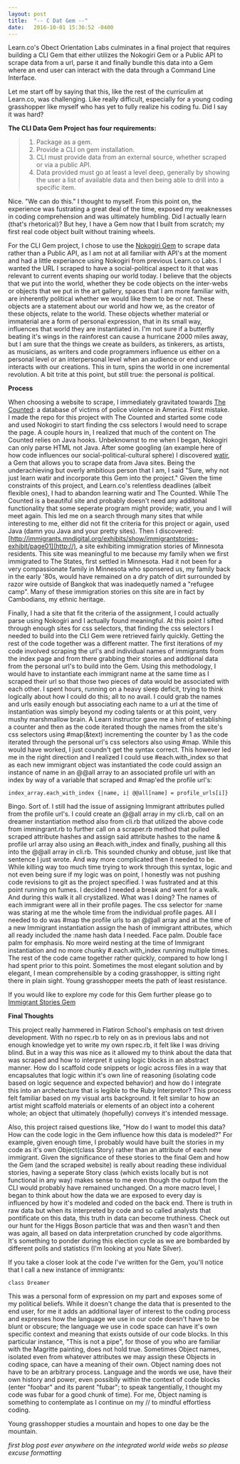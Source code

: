 ```yaml
---
layout: post
title:  "-- C Dat Gem --"
date:   2016-10-01 15:36:52 -0400
---
```



Learn.co's Obect Orientation Labs culminates in a final project that requires building a CLI Gem that either utilizes the Nokogiri Gem or a Public API to scrape data from a url, parse it and finally bundle this data into a Gem where an end user can interact with the data through a Command Line Interface.  

Let me start off by saying that this, like the rest of the curriculim at Learn.co, was challenging.  Like really difficult, especially for a young coding grasshopper like myself who has yet to fully realize his coding fu.  Did I say it was hard?

**The CLI Data Gem Project has four requirements:**

> 1. Package as a gem.
> 2. Provide a CLI on gem installation.
> 3. CLI must provide data from an external source, whether scraped or via a public API.
> 4. Data provided must go at least a level deep, generally by showing the user a list of available data and then being able to drill into a specific item.

Nice.  "We can do this." I thought to myself.  From this point on, the experience was fustrating a great deal of the time, exposed my weaknesses in coding comprehension and was ultimately humbling.  Did I actually learn (that's rhetorical)?  But hey, I have a Gem now that I built from scratch; my first real code object built without training wheels.  

For the CLI Gem project, I chose to use the [Nokogiri Gem](https://rubygems.org/gems/nokogiri/versions/1.6.8http://) to scrape data rather than a Public API, as I am not at all familiar with API's at the moment and had a little experiance using Nokogiri from previous Learn.co Labs.  I wanted the URL I scraped to have a social-political aspect to it that was relevant to current events shaping our world today.  I believe that the objects that we put into the world, whether they be code objects on the inter-webs or objects that we put in the art gallery, spaces that I am more familiar with, are inherently political whether we  would like them to be or not.  These objects are a statement about our world and how we, as the creator of these objects, relate to the world.  These objects whether material or immaterial are a form of personal expression, that in its small way, influences that world they are instantiated in.  I'm not sure if a butterfly beating it's wings in the rainforest can cause a hurricane 2000 miles away, but I am sure that the things we create as builders, as tinkerers, as artists, as musicians, as writers and code programmers influence us either on a personal level or an interpersonal level when an audience or end user interacts with our creations.  This in turn, spins the world in one incremental revolution.  A bit trite at this point, but still true: the personal *is* political.

**Process**

When choosing a website to scrape, I immediately gravitated towards [The Counted](https://www.theguardian.com/us-news/ng-interactive/2015/jun/01/the-counted-police-killings-us-databasehttp://): a database of victims of police violence in America.  First mistake.  I made the repo for this project with The Counted and started some code and used Nokogiri to start finding the css selectors I would need to scrape the page.  A couple hours in, I realized that much of the content on The Counted relies on Java hooks.  Unbeknownst to me when I began, Nokogiri can only parse HTML not Java.  After some googling (an example here of how code influences our social-political-cultural sphere) I discovered  [watir](https://rubygems.org/gems/watir/versions/5.0.0http://), a Gem that allows you to scrape data from Java sites.  Being the underachieving but overly ambitious person that I am, I said "Sure, why not just learn watir and incorporate this Gem into the project."  Given the time constraints of this project, and Learn.co's relentless deadlines (albeit flexible ones), I had to abandon learning watir and The Counted.  While The Counted is a beautiful site and probably doesn't need any additonal functionality that some seperate program might provide;  watir, you and I will meet again.  This led me on a search through many sites that while interesting to me, either did not fit the criteria for this project or again, used Java (damn you Java and your pretty sites).  Then I discovered: [http://immigrants.mndigital.org/exhibits/show/immigrantstories-exhibit/page01](http://), a site exhibiting immigration stories of Minnesota residents.  This site was meaningful to me because my family when we first immigrated to The States, first settled in Minnesota.  Had it not been for a very compassionate family in Minnesota who sponsered us, my family back in the early '80s, would have remained on a dry patch of dirt surrounded by razor wire outside of Bangkok that was inadequetly named a "refugee camp".  Many of these immigration stories on this site are in fact by Cambodians, my ethnic heritage. 

Finally, I had a site that fit the criteria of the assignment, I could actually parse using Nokogiri and I actually found meaningful.  At this point I sifted through enough sites for css selectors, that finding the css selectors I needed to build into the CLI Gem were retrieved fairly quickly.  Getting the rest of the code together was a different matter.  The first iterations of my code involved scraping the url's and individual names of immigrants from the index page and from there grabbing their stories and addtional data from the personal url's to build into the Gem.  Using this methodology, I would have to instantiate each immigrant name at the same time as I scraped their url so that those two pieces of data would be associated with each other.  I spent hours, running on a heavy sleep deficit, trying to think logically about how I could do this; all to no avail.  I could grab the names and urls easily enough but associating each name to a url at the time of instantiation was simply beyond my coding talents or at this point, very mushy marshmallow brain.  A Learn instructor gave me a hint of establishing a counter and then as the code iterated though the names from the site's css selectors using #map(&text) incrementing the counter by 1 as the code iterated through the personal url's css selectors also using #map.  While this would have worked, I just coundn't get the syntax correct.   This however led me in the right direction and I realized I could use #each.with_index so that as each new immigrant object was instantiated the code could assign an instance of name in an @@all array to an associated profile url with an index by way of a variable that scraped and #map'ed the profile url's:

`index_array.each_with_index {|name, i| @@all[name] = profile_urls[i]}`

Bingo.  Sort of.  I still had the issue of assigning Immigrant attributes pulled from the profile url's.  I could create an @@all array in my cli.rb, call on an dreamer instantiation method also from cli.rb that utilized the above code from immingrant.rb to further call on a scraper.rb method that pulled scraped attribute hashes and assign said attribute hashes to the name & profile url array  also using an #each.with_index and finally, pushing all this into the @@all array in cli.rb.  This sounded chunky and obtuse, just like that sentence I just wrote. And way more complicated then it needed to be. While killing way too much time trying to work through this syntax, logic and not even being sure if my logic was on point, I honestly was not pushing code revisions to git as the project specified.  I was fustrated and at this point running on fumes.  I decided I needed a break and went for a walk.  And during this walk it all crystallized.  What was I doing?  The names of each immigrant were all in their profile pages. The css selector for :name was staring at me the whole time from the individual profile pages.  All I needed to do was #map the profile urls to an @@all array and  at the time of a new Immigrant instantiation assign the hash of immigrant attributes, which all ready included the :name hash data I needed.  Face palm.  Double face palm for emphasis.  No more weird nesting at the time of Immigrant instantiation and no more chunky #.each.with_index running multiple times.  The rest of the code came together rather quickly, compared to how long I had spent prior to this point.  Sometimes the most elegant solution and by elegant, I mean comprehensible by a coding grasshopper, is sitting right there in plain sight.  Young grasshopper meets the path of least resistance.  

If you would like to explore my code for this Gem further please go to [Immigrant Stories Gem](https://github.com/zenglue/immigrant_stories_gem)

**Final Thoughts**

This project really hammered in Flatiron School's emphasis on test driven development.  With no rspec.rb to rely on as in previous labs and not enough knowledge yet to write my own rspec.rb, it felt like I was driving blind.  But in a way this was nice as it allowed my to think about the data that was scraped and how to interpret it using logic blocks in an abstract manner.  How do I scaffold code snippets or logic across files in a way that encapsalutes that logic within it's own line of reasoning (isolating code based on logic sequence and expected behavior) and how do I integrate this into an archetecture that is legible to the Ruby Interpretor?  This process felt familiar based on my visual arts background. It felt similar to how an artist might scaffold materials or elements of an object into a coherent whole; an object that ultimately (hopefully) conveys it's intended message.

Also, this project raised questions like, "How do I want to model this data?  How can the code logic in the Gem influence how this data is modeled?"  For example, given enough time, I probably would have built the stories in my code as it's own Object(class Story) rather than an attribute of each new immigrant.  Given the significance of these stories to the final Gem and how the Gem (and the scraped website) is really about reading these individual stories, having a seperate Story class (which exists locally but is not functional in any way) makes sense to me even though the output from the CLI would probably have remained unchanged.  On a more macro level, I began to think about how the data we are exposed to every day is influenced by how it's modeled and coded on the back end.  There is truth in raw data but when its interpreted by code and so called analysts that pontificate on this data, this truth in data can become truthiness.  Check out our hunt for the Higgs Boson particle that was and then wasn't and then was again, all based on data interpretation crunched by code algorithms.  It's something to ponder during this election cycle as we are bombarded by different polls and statistics (I'm looking at you Nate Silver). 

If you take a closer look at the code I've written for the Gem, you'll notice that I call a new instance of immigrants: 

```
class Dreamer
```

This was a personal form of expression on my part and exposes some of my political beliefs.  While it doesn't change the data that is presented to the end user, for me it adds an additional layer of interest to the coding process and expresses how the language we use in our code doesn't have to be blunt or obscure; the language we use in code space can have it's own specific context and meaning that exists outside of our code blocks.  In this particular instance, "This is not a pipe", for those of you who are familiar with the Magritte painting, does not hold true.  Sometimes Object names, isolated even from whatever attributes we may assign these Objects in coding space, can have a meaning of their own.  Object naming does not have to be an arbitrary process.  Language and the words we use, have their own history and power, even possiblly within the context of code blocks (enter "foobar" and its parent "fubar"; to speak tangentially, I thought my code was fubar for a good chunk of time). For me, Object naming is something to contemplate as I continue on my // to mindful effortless coding.  

Young grasshopper studies a mountain and hopes to one day be the mountain.


*first blog post ever anywhere on the integrated world wide webs so please excuse formatting*






